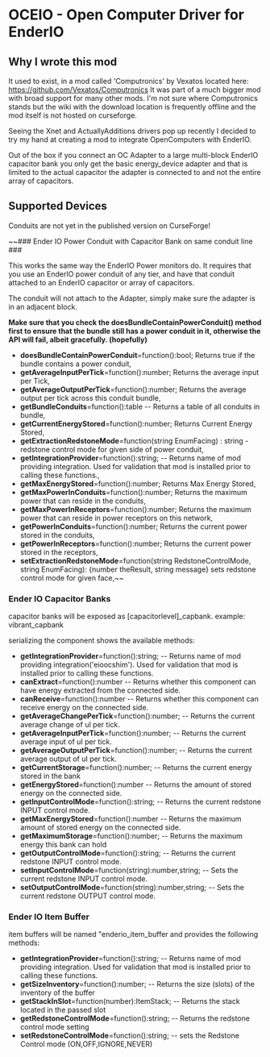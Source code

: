 # OCEIO - Open Computer Driver for EnderIO #

## Why I wrote this mod ##

It used to exist, in a mod called 'Computronics' by Vexatos located here: https://github.com/Vexatos/Computronics
It was part of a much bigger mod with broad support for many other mods.  I'm not sure where Computronics stands but the wiki with the download location 
is frequently offline and the mod itself is not hosted on curseforge.

Seeing the Xnet and ActuallyAdditions drivers pop up recently I decided to try my hand at 
creating a mod to integrate OpenComputers with EnderIO.  

Out of the box if you connect an OC Adapter to a large multi-block EnderIO capacitor bank you only 
get the basic energy_device adapter and that is limited to the actual capacitor the adapter is
connected to and not the entire array of capacitors.

## Supported Devices ##

Conduits are not yet in the published version on CurseForge!

~~### Ender IO Power Conduit with Capacitor Bank on same conduit line ###

This works the same way the EnderIO Power monitors do.  It requires that you use an EnderIO power conduit
of any tier, and have that conduit attached to an EnderIO capacitor or array of capacitors.

The conduit will not attach to the Adapter, simply make sure the adapter is in an adjacent block.

**Make sure that you check the doesBundleContainPowerConduit() method first to ensure that the bundle 
still has a power conduit in it, otherwise the API will fail, albeit gracefully. (hopefully)**

-  **doesBundleContainPowerConduit**=function():bool; Returns true if the bundle contains a power conduit,
-  **getAverageInputPerTick**=function():number; Returns the average input per Tick,
-  **getAverageOutputPerTick**=function():number; Returns the average output per tick across this conduit bundle,
-  **getBundleConduits**=function():table -- Returns a table of all conduits in bundle,
-  **getCurrentEnergyStored**=function():number; Returns Current Energy Stored,
-  **getExtractionRedstoneMode**=function(string EnumFacing) : string - redstone control mode for given side of power conduit,
-  **getIntegrationProvider**=function():string;  -- Returns name of mod providing integration. Used for validation that mod is installed prior to calling these functions.,
-  **getMaxEnergyStored**=function():number; Returns Max Energy Stored,
-  **getMaxPowerInConduits**=function():number; Returns the maximum power that can reside in the conduits,
-  **getMaxPowerInReceptors**=function():number; Returns the maximum power that can reside in power receptors on this network,
-  **getPowerInConduits**=function():number; Returns the current power stored in the conduits,
-  **getPowerInReceptors**=function():number; Returns the current power stored in the receptors,
-  **setExtractionRedstoneMode**=function(string RedstoneControlMode, string EnumFacing): {number theResult, string message} sets redstone control mode for given face,~~


### Ender IO Capacitor Banks ###

capacitor banks will be exposed as [capacitorlevel]_capbank. example:  vibrant_capbank

serializing the component shows the available methods:

 * **getIntegrationProvider**=function():string;  -- Returns name of mod providing integration('eioocshim'). Used for validation that mod is installed prior to calling these functions.
 * **canExtract**=function():number -- Returns whether this component can have energy extracted from the connected side.
 * **canReceive**=function():number -- Returns whether this component can receive energy on the connected side.
 * **getAverageChangePerTick**=function():number;  -- Returns the current average change of uI per tick.
 * **getAverageInputPerTick**=function():number;  -- Returns the current average input of uI per tick.
 * **getAverageOutputPerTick**=function():number;  -- Returns the current average output of uI per tick.
 * **getCurrentStorage**=function():number;  -- Returns the current energy stored in the bank
 * **getEnergyStored**=function():number -- Returns the amount of stored energy on the connected side.
 * **getInputControlMode**=function():string;  -- Returns the current redstone INPUT control mode.
 * **getMaxEnergyStored**=function():number -- Returns the maximum amount of stored energy on the connected side.
 * **getMaximumStorage**=function():number;  -- Returns the maximum energy this bank can hold
 * **getOutputControlMode**=function():string;  -- Returns the current redstone INPUT control mode.
 * **setInputControlMode**=function(string):number,string;  -- Sets the current redstone INPUT control mode.
 * **setOutputControlMode**=function(string):number,string;  -- Sets the current redstone OUTPUT control mode.
 
 ### Ender IO Item Buffer ###
 
 item buffers will be named "enderio_item_buffer and provides the following methods:
 
 * **getIntegrationProvider**=function():string;  -- Returns name of mod providing integration. Used for validation that mod is installed prior to calling these functions.
 * **getSizeInventory**=function():number; -- Returns the size (slots) of the inventory of the buffer
 * **getStackInSlot**=function(number):ItemStack; -- Returns the stack located in the passed slot
 * **getRedstoneControlMode**=function():string; -- Returns the redstone control mode setting
 * **setRedstoneControlMode**=function():string; -- sets the Redstone Control mode (ON,OFF,IGNORE,NEVER)